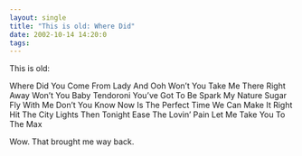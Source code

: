 ```yaml
---
layout: single
title: "This is old: Where Did"
date: 2002-10-14 14:20:0
tags: 
---
```


This is old:

Where Did You Come From Lady
And Ooh Won’t You Take Me There
Right Away Won’t You Baby
Tendoroni You’ve Got To Be
Spark My Nature
Sugar Fly With Me
Don’t You Know Now
Is The Perfect Time
We Can Make It Right
Hit The City Lights
Then Tonight Ease The Lovin’ Pain
Let Me Take You To The Max

Wow. That brought me way back.

